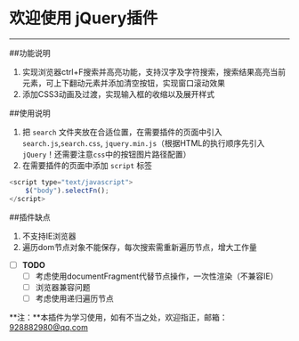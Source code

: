 # 欢迎使用 jQuery插件

------

##功能说明
1. 实现浏览器ctrl+F搜索并高亮功能，支持汉字及字符搜索，搜索结果高亮当前元素，可上下翻动元素并添加清空按钮，实现窗口滚动效果
2. 添加CSS3动画及过渡，实现输入框的收缩以及展开样式

##使用说明
1. 把 `search` 文件夹放在合适位置，在需要插件的页面中引入`search.js`,`search.css`, `jquery.min.js`（根据HTML的执行顺序先引入`jQuery`！还需要注意`css`中的按钮图片路径配置）
2. 在需要插件的页面中添加  `script` 标签
```javascript
<script type="text/javascript">
    $("body").selectFn();
</script>
```

##插件缺点
1. 不支持IE浏览器
2. 遍历dom节点对象不能保存，每次搜索需重新遍历节点，增大工作量

- [ ] **TODO**
     - [ ] 考虑使用documentFragment代替节点操作，一次性渲染（不兼容IE）
     - [ ] 浏览器兼容问题
     - [ ] 考虑使用递归遍历节点

**注：**本插件为学习使用，如有不当之处，欢迎指正，邮箱：928882980@qq.com